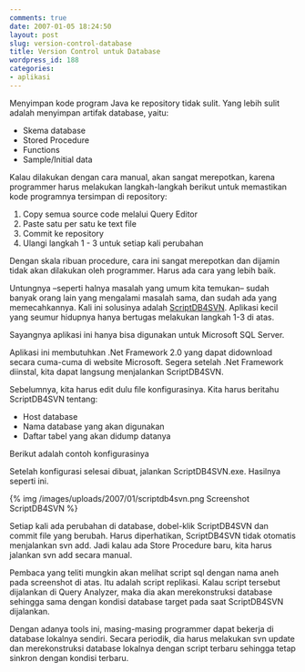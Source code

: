 ```yaml
---
comments: true
date: 2007-01-05 18:24:50
layout: post
slug: version-control-database
title: Version Control untuk Database
wordpress_id: 188
categories:
- aplikasi
---
```


Menyimpan kode program Java ke repository tidak sulit. Yang lebih sulit adalah menyimpan artifak database, yaitu: 

  -  Skema database
  -  Stored Procedure
  -  Functions
  -  Sample/Initial data

Kalau dilakukan dengan cara manual, akan sangat merepotkan, karena programmer harus melakukan langkah-langkah berikut untuk memastikan kode programnya tersimpan di repository: 

  1. Copy semua source code melalui Query Editor
  2. Paste satu per satu ke text file
  3. Commit ke repository
  4. Ulangi langkah 1 - 3 untuk setiap kali perubahan

Dengan skala ribuan procedure, cara ini sangat merepotkan dan dijamin tidak akan dilakukan oleh programmer. Harus ada cara yang lebih baik. 

Untungnya –seperti halnya masalah yang umum kita temukan– sudah banyak orang lain yang mengalami masalah sama, dan sudah ada yang memecahkannya. Kali ini solusinya adalah [ScriptDB4SVN](http://www.codeproject.com/cs/database/ScriptDB4Svn.asp "Homepage ScriptDB4SVN"). Aplikasi kecil yang seumur hidupnya hanya bertugas melakukan langkah 1-3 di atas. 



Sayangnya aplikasi ini hanya bisa digunakan untuk Microsoft SQL Server. 

Aplikasi ini membutuhkan .Net Framework 2.0 yang dapat didownload secara cuma-cuma di website Microsoft. Segera setelah .Net Framework diinstal, kita dapat langsung menjalankan ScriptDB4SVN. 

Sebelumnya, kita harus edit dulu file konfigurasinya. Kita harus beritahu ScriptDB4SVN tentang: 

  -  Host database
  -  Nama database yang akan digunakan
  -  Daftar tabel yang akan didump datanya

Berikut adalah contoh konfigurasinya


    
    
      
      

        
        
        
        
        
        

        
        
        
        
	
        
        

        
        

        
        
        
        

        
        

        
        
      
     


Setelah konfigurasi selesai dibuat, jalankan ScriptDB4SVN.exe. Hasilnya seperti ini. 

{% img /images/uploads/2007/01/scriptdb4svn.png Screenshot ScriptDB4SVN %}

Setiap kali ada perubahan di database, dobel-klik ScriptDB4SVN dan commit file yang berubah. Harus diperhatikan, ScriptDB4SVN tidak otomatis menjalankan svn add. Jadi kalau ada Store Procedure baru, kita harus jalankan svn add secara manual. 

Pembaca yang teliti mungkin akan melihat script sql dengan nama aneh pada screenshot di atas. Itu adalah script replikasi. Kalau script tersebut dijalankan di Query Analyzer, maka dia akan merekonstruksi database sehingga sama dengan kondisi database target pada saat ScriptDB4SVN dijalankan. 

Dengan adanya tools ini, masing-masing programmer dapat bekerja di database lokalnya sendiri. Secara periodik, dia harus melakukan svn update dan merekonstruksi database lokalnya dengan script terbaru sehingga tetap sinkron dengan kondisi terbaru.
